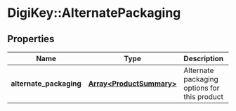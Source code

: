 # DigiKey::AlternatePackaging

## Properties
Name | Type | Description | Notes
------------ | ------------- | ------------- | -------------
**alternate_packaging** | [**Array&lt;ProductSummary&gt;**](ProductSummary.md) | Alternate packaging options for this product | [optional] 


